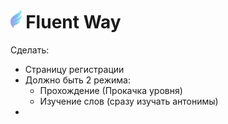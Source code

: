 <h1>
	<img src="./fw-logo.svg" height="30">&nbsp<span>Fluent Way</span>
</h1>



Сделать:

- Страницу регистрации
- Должно быть 2 режима:
  - Прохождение (Прокачка уровня)
  - Изучение слов (сразу изучать антонимы)
-
